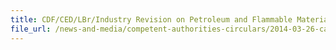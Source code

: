 ```yaml
---
title: CDF/CED/LBr/Industry Revision on Petroleum and Flammable Materials (P&FM) List 
file_url: /news-and-media/competent-authorities-circulars/2014-03-26-ca.pdf
---
```

